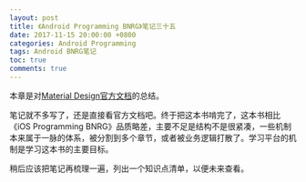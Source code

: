 ```yaml
---
layout: post
title: 《Android Programming BNRG》笔记三十五
date: 2017-11-15 20:00:00 +0800
categories: Android Programming
tags: Android BNRG笔记
toc: true
comments: true
---
```

本章是对[Material Design官方文档](https://developer.android.com/design/material/index.html)的总结。
<!-- more -->

笔记就不多写了，还是直接看官方文档吧。终于把这本书啃完了，这本书相比《iOS Programming BNRG》品质略差，主要不足是结构不是很紧凑，一些机制本来属于一脉的体系，被分割到多个章节，或者被业务逻辑打散了。学习平台的机制是学习这本书的主要目标。

稍后应该把笔记再梳理一遍，列出一个知识点清单，以便未来查看。


